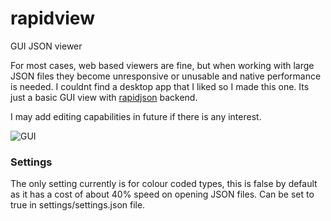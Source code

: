 # rapidview
GUI JSON viewer

For most cases, web based viewers are fine, but when working with large JSON files they become unresponsive or unusable and native performance is needed. I couldnt find a desktop app that I liked so I made this one. Its just a basic GUI view with [rapidjson](https://rapidjson.org/) backend.

I may add editing capabilities in future if there is any interest.

![GUI](https://i.postimg.cc/SNgzN01g/gui.png)

### Settings
The only setting currently is for colour coded types, this is false by default as it has a cost of about 40% speed on opening JSON files. Can be set to true in settings/settings.json file.

